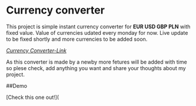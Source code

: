 # Currency converter

This project is simple instant currency converter for **EUR USD GBP PLN** with fixed value. 
Value of currencies udated every monday for now. 
Live update to be fixed shortly and more currencies to be added soon. 


[*Currency Converter-Link*](https://walmarek.github.io/currencyConverter)

As this converter is made by a newby more fetures will be added with time so plese check, add anything you want and share your thoughts about my project.  

##Demo

[Check this one out!](
